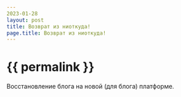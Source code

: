 ```yaml
---
2023-01-28
layout: post
title: Возврат из ниоткуда!
page.title: Возврат из ниоткуда!
---
```


<h1>{{ permalink }}</h1>

Восстановление блога на новой (для блога) платформе.
